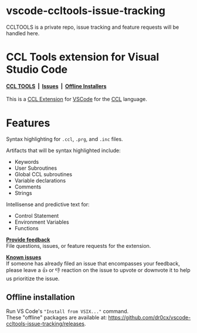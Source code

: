 # vscode-ccltools-issue-tracking

CCLTOOLS is a private repo, issue tracking and feature requests will be handled here. 

# CCL Tools extension for Visual Studio Code

#### [CCL TOOLS](https://marketplace.visualstudio.com/items?itemName=DSHICS.ccl-tools)&nbsp;&nbsp;|&nbsp;&nbsp;[Issues](https://github.com/dr0cx/vscode-ccltools-issue-tracking/issues)&nbsp;&nbsp;|&nbsp;&nbsp;[Offline Installers](https://github.com/dr0cx/vscode-ccltools-issue-tracking/releases)

This is a [CCL Extension](https://code.visualstudio.com/docs/extensions/themes-snippets-colorizers) for [VSCode](https://code.visualstudio.com/) for the [CCL](https://en.wikipedia.org/wiki/Cerner_CCL) language.

# Features

Syntax highlighting for `.ccl`, `.prg`, and `.inc` files.

Artifacts that will be syntax highlighted include:
- Keywords
- User Subroutines
- Global CCL subroutines
- Variable declarations
- Comments
- Strings

Intellisense and predictive text for:
- Control Statement
- Environment Variables
- Functions

**[Provide feedback](https://github.com/dr0cx/vscode-ccltools-issue-tracking/issues/)**
<br>
File questions, issues, or feature requests for the extension.
<br>

**[Known issues](https://github.com/dr0cx/vscode-ccltools-issue-tracking/issues)**
<br>
If someone has already filed an issue that encompasses your feedback, please leave a 👍 or 👎 reaction on the issue to upvote or downvote it to help us prioritize the issue.
<br>

## Offline installation

Run VS Code's `"Install from VSIX..."` command.
<br>
These "offline" packages are available at: https://github.com/dr0cx/vscode-ccltools-issue-tracking/releases.
